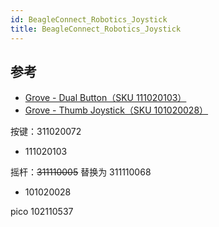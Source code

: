 ```yaml
---
id: BeagleConnect_Robotics_Joystick
title: BeagleConnect_Robotics_Joystick
---
```


## 参考

- [Grove - Dual Button（SKU 111020103）](https://www.seeedstudio.com/Grove-Dual-Button-p-4529.html)
- [Grove - Thumb Joystick（SKU 101020028）](https://www.seeedstudio.com/Grove-Thumb-Joystick.html)



按键：311020072
- 111020103

摇杆：~~311110005~~ 替换为 311110068
- 101020028



pico 102110537
